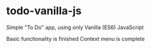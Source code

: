 # todo-vanilla-js
Simple "To Do" app, using only Vanilla (ES6) JavaScript

Basic functionality is finished
Context menu is complete
